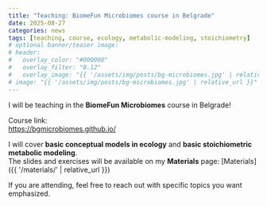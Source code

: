 ```yaml
---
title: "Teaching: BiomeFun Microbiomes course in Belgrade"
date: 2025-08-27
categories: news
tags: [teaching, course, ecology, metabolic-modeling, stoichiometry]
# optional banner/teaser image:
# header:
#   overlay_color: "#000000"
#   overlay_filter: "0.12"
#   overlay_image: "{{ '/assets/img/posts/bg-microbiomes.jpg' | relative_url }}"
# image: "{{ '/assets/img/posts/bg-microbiomes.jpg' | relative_url }}"
---
```


I will be teaching in the **BiomeFun Microbiomes** course in Belgrade!

Course link:  
<https://bgmicrobiomes.github.io/>

I will cover **basic conceptual models in ecology** and **basic stoichiometric metabolic modeling**.  
The slides and exercises will be available on my **Materials** page:
[Materials]({{ '/materials/' | relative_url }})

<!--more-->

If you are attending, feel free to reach out with specific topics you want emphasized.